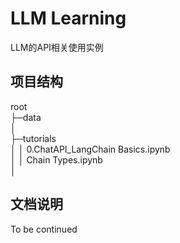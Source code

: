 # LLM Learning
LLM的API相关使用实例

## 项目结构
root  
├─data    
│  
├─tutorials    
│  │  0.ChatAPI_LangChain Basics.ipynb  
│  │  Chain Types.ipynb  
│  

## 文档说明
To be continued
